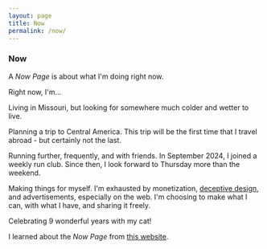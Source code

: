 ```yaml
---
layout: page
title: Now
permalink: /now/
---
```


### Now

A _Now Page_ is about what I'm doing right now.

Right now, I'm...

Living in Missouri, but looking for somewhere much colder and wetter
to live.

Planning a trip to Central America. This trip will be the first time that
I travel abroad - but certainly not the last.

Running further, frequently, and with friends. In September 2024,
I joined a weekly run club. Since then, I look forward to Thursday
more than the weekend.

Making things for myself. I'm exhausted by monetization, [deceptive design](https://www.deceptive.design/),
and advertisements, especially on the web. I'm choosing to make what I can,
with what I have, and sharing it freely.

Celebrating 9 wonderful years with my cat!

I learned about the _Now Page_ from [this website](https://nownownow.com/about).
